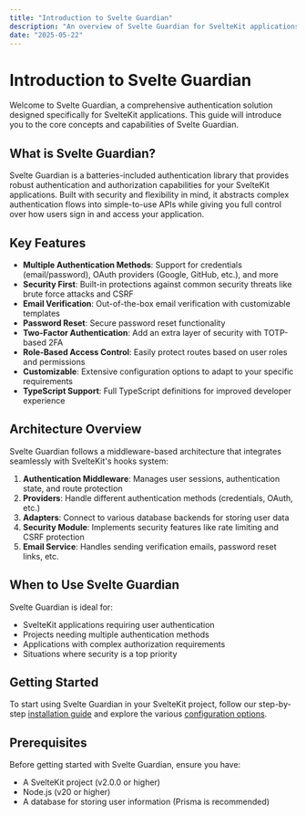 ```yaml
---
title: "Introduction to Svelte Guardian"
description: "An overview of Svelte Guardian for SvelteKit applications."
date: "2025-05-22"
---
```


# Introduction to Svelte Guardian

Welcome to Svelte Guardian, a comprehensive authentication solution designed specifically for SvelteKit applications. This guide will introduce you to the core concepts and capabilities of Svelte Guardian.

## What is Svelte Guardian?

Svelte Guardian is a batteries-included authentication library that provides robust authentication and authorization capabilities for your SvelteKit applications. Built with security and flexibility in mind, it abstracts complex authentication flows into simple-to-use APIs while giving you full control over how users sign in and access your application.

## Key Features

- **Multiple Authentication Methods**: Support for credentials (email/password), OAuth providers (Google, GitHub, etc.), and more
- **Security First**: Built-in protections against common security threats like brute force attacks and CSRF
- **Email Verification**: Out-of-the-box email verification with customizable templates
- **Password Reset**: Secure password reset functionality
- **Two-Factor Authentication**: Add an extra layer of security with TOTP-based 2FA
- **Role-Based Access Control**: Easily protect routes based on user roles and permissions
- **Customizable**: Extensive configuration options to adapt to your specific requirements
- **TypeScript Support**: Full TypeScript definitions for improved developer experience

## Architecture Overview

Svelte Guardian follows a middleware-based architecture that integrates seamlessly with SvelteKit's hooks system:

1. **Authentication Middleware**: Manages user sessions, authentication state, and route protection
2. **Providers**: Handle different authentication methods (credentials, OAuth, etc.)
3. **Adapters**: Connect to various database backends for storing user data
4. **Security Module**: Implements security features like rate limiting and CSRF protection
5. **Email Service**: Handles sending verification emails, password reset links, etc.

## When to Use Svelte Guardian

Svelte Guardian is ideal for:

- SvelteKit applications requiring user authentication
- Projects needing multiple authentication methods
- Applications with complex authorization requirements
- Situations where security is a top priority

## Getting Started

To start using Svelte Guardian in your SvelteKit project, follow our step-by-step [installation guide](./installation.md) and explore the various [configuration options](./configuration.md).

## Prerequisites

Before getting started with Svelte Guardian, ensure you have:

- A SvelteKit project (v2.0.0 or higher)
- Node.js (v20 or higher)
- A database for storing user information (Prisma is recommended)
